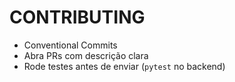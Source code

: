 # CONTRIBUTING
- Conventional Commits
- Abra PRs com descrição clara
- Rode testes antes de enviar (`pytest` no backend)
